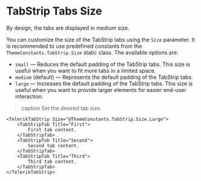 
# TabStrip Tabs Size

By design, the tabs are displayed in medium size.

You can customize the size of the TabStrip tabs using the `Size` parameter. It is recommended to use predefined constants from the `ThemeConstants.TabStrip.Size` static class. The available options are:

* `small` — Reduces the default padding of the TabStrip tabs. This size is useful when you want to fit more tabs in a limited space.
* `medium` (default) — Represents the default padding of the TabStrip tabs.
* `large` — Increases the default padding of the TabStrip tabs. This size is useful when you want to provide larger elements for easier end-user interaction.

>caption Set the desired tab size.

````RAZOR
<TelerikTabStrip Size="@ThemeConstants.TabStrip.Size.Large">
    <TabStripTab Title="First">
        First tab content.
    </TabStripTab>
    <TabStripTab Title="Second">
        Second tab content.        
    </TabStripTab>
    <TabStripTab Title="Third">
        Third tab content.
    </TabStripTab>
</TelerikTabStrip>
````